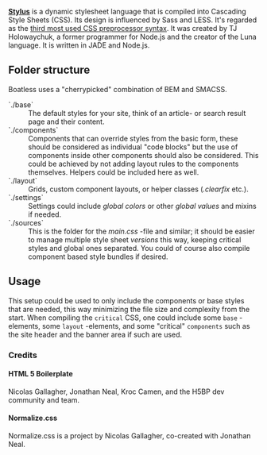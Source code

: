**[Stylus](http://stylus-lang.com/ "Stylus homepage")** is a dynamic stylesheet language that is compiled into Cascading Style Sheets (CSS).
Its design is influenced by Sass and LESS.
It's regarded as the [third most used CSS preprocessor syntax](https://css-tricks.com/poll-results-popularity-of-css-preprocessors/ "CSS-tricks.com").
It was created by TJ Holowaychuk, a former programmer for Node.js and the creator of the Luna language. It is written in JADE and Node.js.



## Folder structure
Boatless uses a "cherrypicked" combination of BEM and SMACSS.

<dl>
  <dt>`./base`</dt>
  <dd>The default styles for your site, think of an article- or search result page and their content.</dd>

  <dt>`./components`</dt>
  <dd>Components that can override styles from the basic form, these should be considered as individual "code blocks" but the use of components inside other components should also be considered. This could be achieved by not adding layout rules to the components themselves. Helpers could be included here as well.</dd>

  <dt>`./layout`</dt>
  <dd>Grids, custom component layouts, or helper classes (<em>.clearfix</em> etc.).</dd>

  <dt>`./settings`</dt>
  <dd>Settings could include <em>global colors</em> or other <em>global values</em> and mixins if needed.</dd>

  <dt>`./sources`</dt>
  <dd>This is the folder for the <em>main.css</em> -file and similar; it should be easier to manage multiple style sheet <em>versions</em> this way, keeping critical styles and global ones separated. You could of course also compile component based style bundles if desired.</dd>
</dl>


## Usage
This setup could be used to only include the components or base styles that are needed, this way minimizing the file size and complexity from the start. When compiling the `critical` CSS, one could include some `base` -elements, some `layout` -elements, and some "critical" `components` such as the site header and the banner area if such are used.


### Credits
#### HTML 5 Boilerplate
Nicolas Gallagher, Jonathan Neal, Kroc Camen, and the H5BP dev community and team.

#### Normalize.css
Normalize.css is a project by Nicolas Gallagher, co-created with Jonathan Neal.
